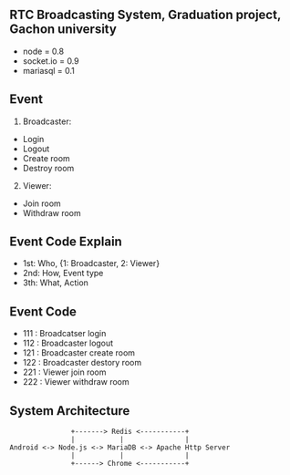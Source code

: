 ## RTC Broadcasting System, Graduation project, Gachon university

- node = 0.8
- socket.io = 0.9
- mariasql = 0.1

## Event

1. Broadcaster:
  - Login
  - Logout
  - Create room
  - Destroy room

2. Viewer:
  - Join room
  - Withdraw room

## Event Code Explain

- 1st: Who, {1: Broadcaster, 2: Viewer}
- 2nd: How, Event type
- 3th: What, Action

## Event Code

- 111 : Broadcatser login
- 112 : Broadcaster logout
- 121 : Broadcaster create room
- 122 : Broadcaster destory room
- 221 : Viewer join room
- 222 : Viewer withdraw room

## System Architecture

                   +-------> Redis <-----------+
                   |           |               |
    Android <-> Node.js <-> MariaDB <-> Apache Http Server
                   |           |               |
                   +------> Chrome <-----------+

